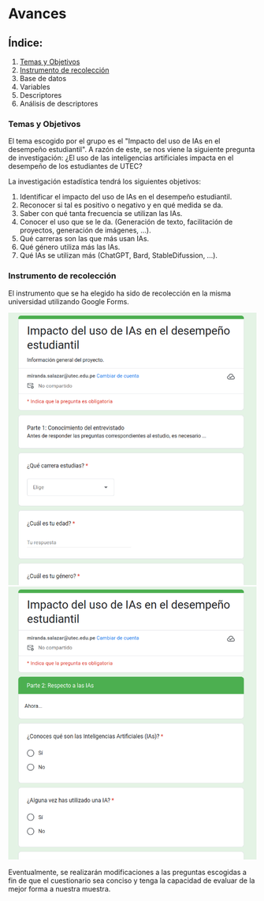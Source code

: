 
# Avances

## Índice:

1. [Temas y Objetivos](#temas-y-objetivos)
2. [Instrumento de recolección](#instrumento-de-recolección)
3. Base de datos
4. Variables
5. Descriptores
6. Análisis de descriptores

### Temas y Objetivos

El tema escogido por el grupo es el "Impacto del uso de IAs en el desempeño estudiantil". A razón de este, se nos viene la siguiente pregunta de investigación: ¿El uso de las inteligencias artificiales impacta en el desempeño de los estudiantes de UTEC?

La investigación estadística tendrá los siguientes objetivos:
1. Identificar el impacto del uso de IAs en el desempeño estudiantil.
2. Reconocer si tal es positivo o negativo y en qué medida se da.
3. Saber con qué tanta frecuencia se utilizan las IAs.
4. Conocer el uso que se le da. (Generación de texto, facilitación de proyectos, generación de imágenes, ...).
5. Qué carreras son las que más usan IAs.
6. Qué género utiliza más las IAs.
7. Qué IAs se utilizan más (ChatGPT, Bard, StableDifussion, ...).

### Instrumento de recolección

El instrumento que se ha elegido ha sido de recolección en la misma universidad utilizando Google Forms. 

![2](https://github.com/soyachin/proyecto_estadistica/blob/progress/Screenshot%20from%202023-09-02%2000-20-31.png)
![1](https://github.com/soyachin/proyecto_estadistica/blob/progress/Pasted%20image%2020230902002107.png)

Eventualmente, se realizarán modificaciones a las preguntas escogidas a fin de que el cuestionario sea conciso y tenga la capacidad de evaluar de la mejor forma a nuestra muestra.

